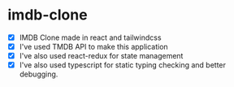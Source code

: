# imdb-clone

- [x] IMDB Clone made in react and tailwindcss
- [x] I've used TMDB API to make this application
- [x] I've also used react-redux for state management
- [x] I've also used typescript for static typing checking and better debugging.
